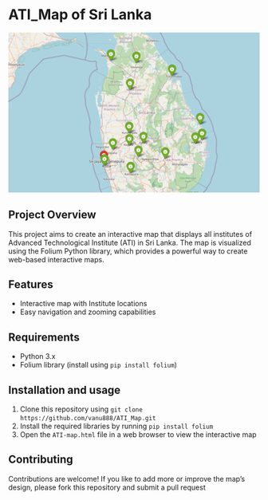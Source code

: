 #  ATI_Map of Sri Lanka

![Map image](map.png)

## Project Overview

This project aims to create an interactive map that displays all institutes of Advanced Technological Institute (ATI) in Sri Lanka. The map is visualized using the Folium Python library, which provides a powerful way to create web-based interactive maps.

## Features

* Interactive map with Institute locations
* Easy navigation and zooming capabilities

## Requirements

* Python 3.x
* Folium library (install using `pip install folium`)

## Installation and usage 

1. Clone this repository using `git clone https://github.com/vanu888/ATI_Map.git`
2. Install the required libraries by running `pip install folium`
3. Open the `ATI-map.html` file in a web browser to view the interactive map

## Contributing

Contributions are welcome! If you like to add more or improve the map’s design, please fork this repository and submit a pull request       

